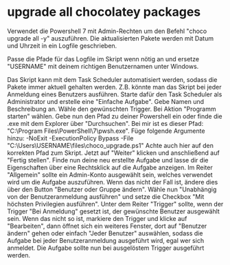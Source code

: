 # upgrade all chocolatey packages
 Verwendet die Powershell 7 mit Admin-Rechten um den Befehl "choco upgrade all -y" auszuführen. Die aktualisierten Pakete werden mit Datum und Uhrzeit in ein Logfile geschrieben.
 
Passe die Pfade für das Logfile im Skript wenn nötig an und ersetze "USERNAME" mit deinem richtigen Benutzernamen unter Windows.
 
Das Skript kann mit dem Task Scheduler automatisiert werden, sodass die Pakete immer aktuell gehalten werden. Z.B. könnte man das Skript bei jeder Anmeldung eines Benutzers ausführen.
Starte dafür den Task Scheduler als Administrator und erstelle eine "Einfache Aufgabe". Gebe Namen und Beschreibung an. Wähle den gewünschten Trigger. Bei Aktion "Programm starten" wählen. Gebe nun den Pfad zu deiner Powershell ein oder finde die .exe mit dem Explorer über "Durchsuchen". Bei mir ist es dieser Pfad: "C:\Program Files\PowerShell\7\pwsh.exe".
Füge folgende Argumente hinzu: -NoExit -ExecutionPolicy Bypass -File "C:\Users\USERNAME\files\choco_upgrade.ps1"
Achte auch hier auf den korrekten Pfad zum Skript.
Jetzt auf "Weiter" klicken und anschließend auf "Fertig stellen".
Finde nun deine neu erstellte Aufgabe und lasse dir die Eigenschaften über eine Rechtsklick auf die Aufgabe anzeigen.
Im Reiter "Allgemein" sollte ein Admin-Konto ausgewählt sein, welches verwendet wird um die Aufgabe auszuführen. Wenn das nicht der Fall ist, ändere dies über den Button "Benutzer oder Gruppe ändern".
Wähle nun "Unabhängig von der Benutzeranmeldung ausführen" und setze die Checkbox "Mit höchsten Privilegien ausführen".
Unter dem Reiter "Trigger" sollte, wenn der Trigger "Bei Anmeldung" gesetzt ist, der gewünschte Benutzer ausgewählt sein. Wenn das nicht so ist, markiere den Trigger und klicke auf "Bearbeiten", dann öffnet sich ein weiteres Fenster, dort auf "Benutzer ändern" gehen oder einfach "Jeder Benutzer" auswählen, sodass die Aufgabe bei jeder Benutzeranmeldung ausgeführt wird, egal wer sich anmeldet.
Die Aufgabe sollte nun bei ausgelöstem Trigger ausgeführt werden.